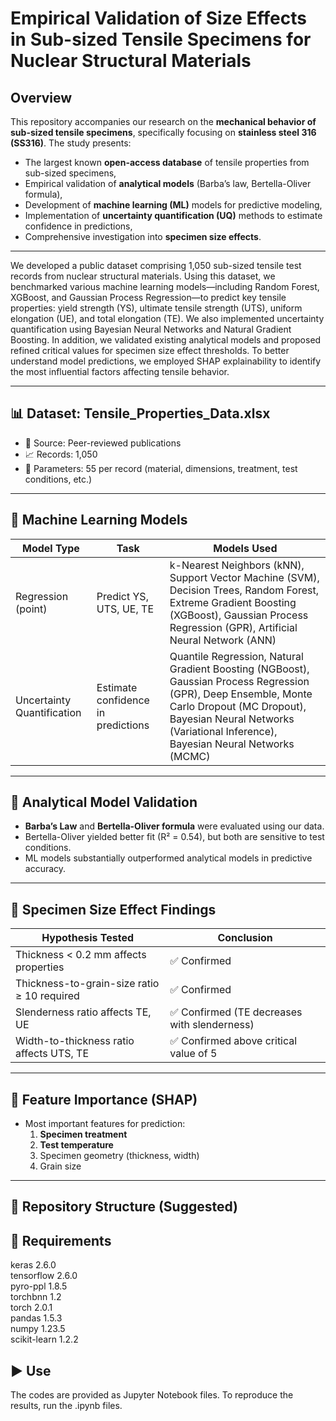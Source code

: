 # Empirical Validation of Size Effects in Sub-sized Tensile Specimens for Nuclear Structural Materials


## Overview

This repository accompanies our research on the **mechanical behavior of sub-sized tensile specimens**, specifically focusing on **stainless steel 316 (SS316)**. The study presents:
- The largest known **open-access database** of tensile properties from sub-sized specimens,
- Empirical validation of **analytical models** (Barba’s law, Bertella-Oliver formula),
- Development of **machine learning (ML)** models for predictive modeling,
- Implementation of **uncertainty quantification (UQ)** methods to estimate confidence in predictions,
- Comprehensive investigation into **specimen size effects**.

---

We developed a public dataset comprising 1,050 sub-sized tensile test records from nuclear structural materials. Using this dataset, we benchmarked various machine learning models—including Random Forest, XGBoost, and Gaussian Process Regression—to predict key tensile properties: yield strength (YS), ultimate tensile strength (UTS), uniform elongation (UE), and total elongation (TE). We also implemented uncertainty quantification using Bayesian Neural Networks and Natural Gradient Boosting. In addition, we validated existing analytical models and proposed refined critical values for specimen size effect thresholds. To better understand model predictions, we employed SHAP explainability to identify the most influential factors affecting tensile behavior.

---

## 📊 Dataset: Tensile_Properties_Data.xlsx

- 📍 Source: Peer-reviewed publications
- 📈 Records: 1,050
- 📂 Parameters: 55 per record (material, dimensions, treatment, test conditions, etc.)


---

## 🧠 Machine Learning Models
| Model Type                 | Task                                | Models Used                                                                 |
|---------------------------|-------------------------------------|------------------------------------------------------------------------------|
| Regression (point)        | Predict YS, UTS, UE, TE             | k-Nearest Neighbors (kNN), Support Vector Machine (SVM), Decision Trees, Random Forest, Extreme Gradient Boosting (XGBoost), Gaussian Process Regression (GPR), Artificial Neural Network (ANN) |
| Uncertainty Quantification| Estimate confidence in predictions  | Quantile Regression, Natural Gradient Boosting (NGBoost), Gaussian Process Regression (GPR), Deep Ensemble, Monte Carlo Dropout (MC Dropout), Bayesian Neural Networks (Variational Inference), Bayesian Neural Networks (MCMC) |


---

## 🧪 Analytical Model Validation

- **Barba’s Law** and **Bertella-Oliver formula** were evaluated using our data.
- Bertella-Oliver yielded better fit (R² = 0.54), but both are sensitive to test conditions.
- ML models substantially outperformed analytical models in predictive accuracy.

---

## 🔎 Specimen Size Effect Findings

| Hypothesis Tested | Conclusion |
|-------------------|------------|
| Thickness < 0.2 mm affects properties | ✅ Confirmed |
| Thickness-to-grain-size ratio ≥ 10 required | ✅ Confirmed |
| Slenderness ratio affects TE, UE | ✅ Confirmed (TE decreases with slenderness) |
| Width-to-thickness ratio affects UTS, TE | ✅ Confirmed above critical value of 5 |

---

## 📌 Feature Importance (SHAP)

- Most important features for prediction:
  1. **Specimen treatment**
  2. **Test temperature**
  3. Specimen geometry (thickness, width)
  4. Grain size

---

## 📁 Repository Structure (Suggested)


## 🔨 Requirements

keras  2.6.0  
tensorflow 2.6.0  
pyro-ppl 1.8.5  
torchbnn 1.2  
torch 2.0.1  
pandas 1.5.3  
numpy 1.23.5  
scikit-learn 1.2.2  




## ▶️ Use
The codes are provided as Jupyter Notebook files. To reproduce the results, run the .ipynb files. 
